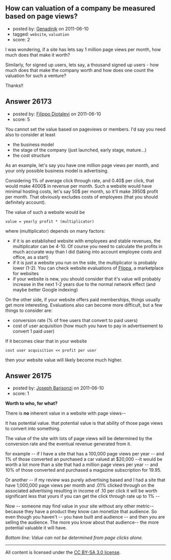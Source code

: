 ## How can valuation of a company be measured based on page views?

- posted by: [Genadinik](https://stackexchange.com/users/-1/8929-genadinik) on 2011-06-10
- tagged: `website`, `valuation`
- score: 2

I was wondering, if a site has lets say 1 million page views per month, how much does that make it worth?

Similarly, for signed up users, lets say, a thousand signed up users - how much does that make the company worth and how does one count the valuation for such a venture?

Thanks!!


## Answer 26173

- posted by: [Filippo Diotalevi](https://stackexchange.com/users/-1/4482-filippo-diotalevi) on 2011-06-10
- score: 5

<p>You cannot set the value based on pageviews or members. I'd say you need also to consider at least</p>

<ul>
<li>the business model</li>
<li>the stage of the company (just launched, early stage, mature...)</li>
<li>the cost structure</li>
</ul>

<p>As an example, let's say you have one million page views per month, and your only possible business model is advertising.</p>

<p>Considering 1% of average click through rate, and 0.40$ per click, that would make 4000$ in revenue per month. Such a website would have minimal hosting costs, let's say 50$ per month, so it'll make 3950$ profit per month. That obviously excludes costs of employees (that you should definitely account).</p>

<p>The value of such a website would be </p>

<p><code>value = yearly profit * (multiplicator)</code></p>

<p>where (multiplicator) depends on many factors:</p>

<ul>
<li>if it is an established website with employees and stable revenues, the multiplicator can be 4-10. Of course you need to calculate the profits in much accurate way than I did (taking into account employee costs and office, as a start)</li>
<li>if it is just a website you run on the side, the multiplicator is probably lower (1-2). You can check website evaluations of <a href="http://flippa.com" rel="nofollow">Flippa</a>, a marketplace for websites</li>
<li>if your website is new, you should consider that it's value will probably increase in the next 1-2 years due to the normal network effect (and maybe better Google indexing)</li>
</ul>

<p>On the other side, if your website offers paid memberships, things usually get more interesting. Evaluations also can become more difficult, but a few things to consider are:</p>

<ul>
<li>conversion rate (% of free users that convert to paid users)</li>
<li>cost of user acquisition (how much you have to pay in advertisement to convert 1 paid user)</li>
</ul>

<p>If it becomes clear that in your website </p>

<p><code>cost user acquisition &lt;&lt; profit per user</code></p>

<p>then your website value will likely become much higher.</p>



## Answer 26175

- posted by: [Joseph Barisonzi](https://stackexchange.com/users/-1/8791-joseph-barisonzi) on 2011-06-10
- score: 1

**Worth to who, for what?** 

There is **no** inherent value in a website with page views-- 

It has potential value. that potential value  is that ability of those page views to convert into something. 

The value of the site with lots of page views will be determined by the conversion rate and the eventual revenue generated from it. 

for example -- if I have a site that has a 100,000 page views per year -- and 1% of those converted an purchased a car valued at $20,000 --it would be worth a lot more than a site that had a million page views per year -- and 10% of those converted and purchased a magazine subscription for 19.95. 

Or another -- if my review was purely advertising based and I had a site that have 1,000,000 page views per month and .01% clicked through on the associated advertising resulting in income of .10 per click it will be worth significant less that yours if you can get the click through rate up to 1% -- 

Now -- someone may find value in your site without any other metric-- because they have a product they know can monetize that audience. So even though you haven't -- you have built and audience -- and then you are selling the audience. The more you know about that audience-- the more potential valuable it will have. 

*Bottom line: Value can not be determined from page clicks alone.* 



---

All content is licensed under the [CC BY-SA 3.0 license](https://creativecommons.org/licenses/by-sa/3.0/).
